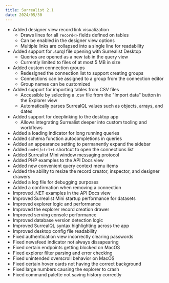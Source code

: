 ```yaml
---
title: Surrealist 2.1
date: 2024/05/30
---
```


- Added designer view record link visualization
	- Draws lines for all `record<>` fields defined on tables
	- Can be enabled in the designer view options
	- Multiple links are collapsed into a single line for readability
- Added support for .surql file opening with Surrealist Desktop
	- Queries are opened as a new tab in the query view
	- Currently limited to files of at most 5 MB in size
- Added custom connection groups
	- Redesigned the connection list to support creating groups
	- Connections can be assigned to a group from the connection editor
	- Group names can be customized 
- Added support for importing tables from CSV files
	- Accessible by selecting a .csv file from the "Import data" button in the Explorer view
 	- Automatically parses SurrealQL values such as objects, arrays, and dates
- Added support for deeplinking to the desktop app
	- Allows integrating Surrealist deeper into custom tooling and workflows
- Added a loading indicator for long running queries
- Added schema function autocompletions in queries
- Added an appearance setting to permanently expand the sidebar
- Added `cmd+L`/`ctrl+L` shortcut to open the connections list
- Added Surrealist Mini window messaging protocol
- Added PHP examples to the API Docs view
- Added new convenient query context menu items
- Added the ability to resize the record creator, inspector, and designer drawers
- Added a log file for debugging purposes
- Added a confirmation when removing a connection
- Improved .NET examples in the API Docs view
- Improved Surrealist Mini startup performance for datasets
- Improved explorer logic and performance
- Improved the explorer record creation drawer
- Improved serving console performance
- Improved database version detection logic
- Improved SurrealQL syntax highlighting across the app
- Improved desktop config file readability
- Fixed authentication view incorrectly clearing passwords
- Fixed newsfeed indicator not always dissapearing
- Fixed certain endpoints getting blocked on MacOS
- Fixed explorer filter parsing and error checking
- Fixed unintended overscroll behavior on MacOS
- Fixed certain hover cards not having the correct background
- Fixed large numbers causing the explorer to crash
- Fixed command palette not saving history correctly